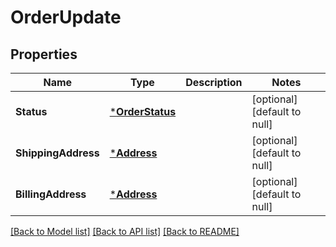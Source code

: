 # OrderUpdate

## Properties
Name | Type | Description | Notes
------------ | ------------- | ------------- | -------------
**Status** | [***OrderStatus**](OrderStatus.md) |  | [optional] [default to null]
**ShippingAddress** | [***Address**](Address.md) |  | [optional] [default to null]
**BillingAddress** | [***Address**](Address.md) |  | [optional] [default to null]

[[Back to Model list]](../README.md#documentation-for-models) [[Back to API list]](../README.md#documentation-for-api-endpoints) [[Back to README]](../README.md)


